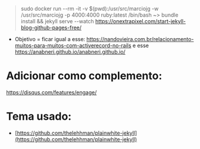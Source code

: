> sudo docker run --rm -it -v $(pwd):/usr/src/marciojg -w /usr/src/marciojg -p 4000:4000 ruby:latest /bin/bash
 ~> bundle install && jekyll serve --watch
https://onextrapixel.com/start-jekyll-blog-github-pages-free/

- Objetivo = ficar igual a esse: https://nandovieira.com.br/relacionamento-muitos-para-muitos-com-activerecord-no-rails e esse https://anabneri.github.io/anabneri.github.io/

# Adicionar como complemento:
https://disqus.com/features/engage/

# Tema usado:
- [https://github.com/thelehhman/plainwhite-jekyll](https://github.com/thelehhman/plainwhite-jekyll)
